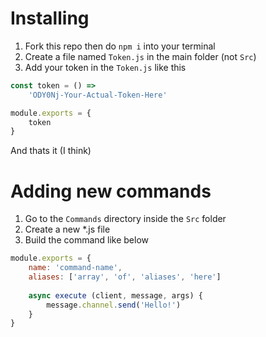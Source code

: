 # Installing

1. Fork this repo then do `npm i` into your terminal
2. Create a file named `Token.js` in the main folder (not `Src`)
3. Add your token in the `Token.js` like this
```js
const token = () => 
    'ODY0Nj-Your-Actual-Token-Here'

module.exports = {
    token
}
```

And thats it (I think)

# Adding new commands

1. Go to the `Commands` directory inside the `Src` folder
2. Create a new *.js file
3. Build the command like below
```js
module.exports = {
    name: 'command-name',
    aliases: ['array', 'of', 'aliases', 'here']
    
    async execute (client, message, args) {
        message.channel.send('Hello!')
    }
}
```
